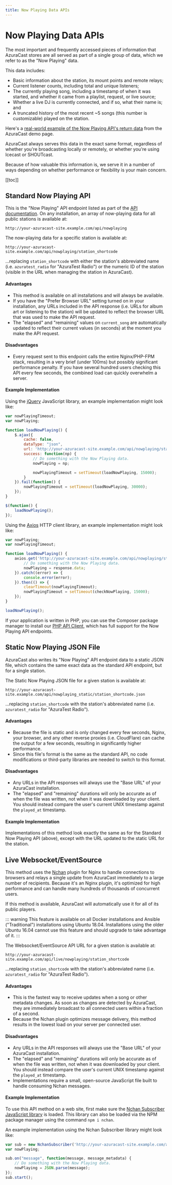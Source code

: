 ```yaml
---
title: Now Playing Data APIs
---
```


# Now Playing Data APIs

The most important and frequently accessed pieces of information that AzuraCast stores are all served as part of a single group of data, which we refer to as the "Now Playing" data.

This data includes:
 - Basic information about the station, its mount points and remote relays;
 - Current listener counts, including total and unique listeners;
 - The currently playing song, including a timestamp of when it was started, and whether it came from a playlist, request, or live source;
 - Whether a live DJ is currently connected, and if so, what their name is; and
 - A truncated history of the most recent ~5 songs (this number is customizable) played on the station.

Here's a [real-world example of the Now Playing API's return data](https://demo.azuracast.com/api/nowplaying_static/azuratest_radio.json) from the AzuraCast demo page.

AzuraCast always serves this data in the exact same format, regardless of whether you're broadcasting locally or remotely, or whether you're using Icecast or SHOUTcast.

Because of how valuable this information is, we serve it in a number of ways depending on whether performance or flexibility is your main concern.

[[toc]]

## Standard Now Playing API

This is the "Now Playing" API endpoint listed as part of the [API documentation](https://www.azuracast.com/api/). On any installation, an array of now-playing data for all public stations is available at:

```
http://your-azuracast-site.example.com/api/nowplaying
```

The now-playing data for a specific station is available at:

```
http://your-azuracast-site.example.com/api/nowplaying/station_shortcode
```

...replacing `station_shortcode` with either the station's abbreviated name (i.e. `azuratest_radio` for "AzuraTest Radio") or the numeric ID of the station (visible in the URL when managing the station in AzuraCast).

#### Advantages

- This method is available on all installations and will always be available.
- If you have the "Prefer Browser URL" setting turned on in your installation, any URLs included in the API response (i.e. URLs for album art or listening to the station) will be updated to reflect the browser URL that was used to make the API request.
- The "elapsed" and "remaining" values on `current_song` are automatically updated to reflect their current values (in seconds) at the moment you make the API request.

#### Disadvantages

- Every request sent to this endpoint calls the entire Nginx/PHP-FPM stack, resulting in a very brief (under 100ms) but possibly significant performance penalty. If you have several hundred users checking this API every few seconds, the combined load can quickly overwhelm a server.

#### Example Implementation

Using the [jQuery](https://jquery.com/) JavaScript library, an example implementation might look like:

```javascript
var nowPlayingTimeout;
var nowPlaying;

function loadNowPlaying() {
    $.ajax({
        cache: false,
        dataType: "json",
        url: 'http://your-azuracast-site.example.com/api/nowplaying/station_shortcode',
        success: function(np) {
            // Do something with the Now Playing data.
            nowPlaying = np;

            nowPlayingTimeout = setTimeout(loadNowPlaying, 15000);
        }
    }).fail(function() {
        nowPlayingTimeout = setTimeout(loadNowPlaying, 30000);
    });
}

$(function() {
    loadNowPlaying();
});
```

Using the [Axios](https://github.com/axios/axios) HTTP client library, an example implementation might look like:

```javascript
var nowPlaying;
var nowPlayingTimeout;

function loadNowPlaying() {
    axios.get('http://your-azuracast-site.example.com/api/nowplaying/station_shortcode').then((response) => {
        // Do something with the Now Playing data.
        nowPlaying = response.data;
    }).catch((error) => {
        console.error(error);
    }).then(() => {
        clearTimeout(nowPlayingTimeout);
        nowPlayingTimeout = setTimeout(checkNowPlaying, 15000);
    });
}

loadNowPlaying();
```

If your application is written in PHP, you can use the Composer package manager to install our [PHP API Client](https://github.com/AzuraCast/php-api-client), which has full support for the Now Playing API endpoints.

## Static Now Playing JSON File

AzuraCast also writes its "Now Playing" API endpoint data to a static JSON file, which contains the same exact data as the standard API endpoint, but for a single station.

The Static Now Playing JSON file for a given station is available at:

```
http://your-azuracast-site.example.com/api/nowplaying_static/station_shortcode.json
```

...replacing `station_shortcode` with the station's abbreviated name (i.e. `azuratest_radio` for "AzuraTest Radio").

#### Advantages

- Because the file is static and is only changed every few seconds, Nginx, your browser, and any other reverse proxies (i.e. CloudFlare) can cache the output for a few seconds, resulting in significantly higher performance.
- Since this file's format is the same as the standard API, no code modifications or third-party libraries are needed to switch to this format.

#### Disadvantages

- Any URLs in the API responses will always use the "Base URL" of your AzuraCast installation.
- The "elapsed" and "remaining" durations will only be accurate as of when the file was written, not when it was downloaded by your client. You should instead compare the user's current UNIX timestamp against the `played_at` timestamp.

#### Example Implementation

Implementations of this method look exactly the same as for the Standard Now Playing API (above), except with the URL updated to the static URL for the station.

## Live Websocket/EventSource

This method uses the [Nchan](https://nchan.io/) plugin for Nginx to handle connections to browsers and relays a single update from AzuraCast immediately to a large number of recipients. Because it's an Nginx plugin, it's optimized for high performance and can handle many hundreds of thousands of concurrent users.

If this method is available, AzuraCast will automatically use it for all of its public players.

::: warning
This feature is available on all Docker installations and Ansible ("Traditional") installations using Ubuntu 18.04. Installations using the older Ubuntu 16.04 cannot use this feature and should upgrade to take advantage of it.
:::

The Websocket/EventSource API URL for a given station is available at:

```
http://your-azuracast-site.example.com/api/live/nowplaying/station_shortcode
```

...replacing `station_shortcode` with the station's abbreviated name (i.e. `azuratest_radio` for "AzuraTest Radio").

#### Advantages

- This is the fastest way to receive updates when a song or other metadata changes. As soon as changes are detected by AzuraCast, they are immediately broadcast to all connected users within a fraction of a second.
- Because the Nchan plugin optimizes message delivery, this method results in the lowest load on your server per connected user.

#### Disadvantages

- Any URLs in the API responses will always use the "Base URL" of your AzuraCast installation.
- The "elapsed" and "remaining" durations will only be accurate as of when the file was written, not when it was downloaded by your client. You should instead compare the user's current UNIX timestamp against the `played_at` timestamp.
- Implementations require a small, open-source JavaScript file built to handle consuming Nchan messages.

#### Example Implementation

To use this API method on a web site, first make sure the [Nchan Subscriber JavaScript library](https://github.com/slact/nchan.js/blob/master/NchanSubscriber.js) is loaded. This library can also be loaded via the NPM package manager using the command `npm i nchan`.

An example implementation using the Nchan Subscriber library might look like:

```javascript
var sub = new NchanSubscriber('http://your-azuracast-site.example.com/api/live/nowplaying/station_id');
var nowPlaying;

sub.on("message", function(message, message_metadata) {
    // Do something with the Now Playing data.
    nowPlaying = JSON.parse(message);
});
sub.start();
```
